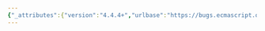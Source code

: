 ```yaml
---
{"_attributes":{"version":"4.4.4+","urlbase":"https://bugs.ecmascript.org/","maintainer":"dherman@mozilla.com"},"bug":{"bug_id":1680,"creation_ts":"2013-07-31 06:43:00 -0700","short_desc":"15.13.7.2.1: Zero length DataViews not possible","delta_ts":"2013-08-23 08:22:53 -0700","product":"Draft for 6th Edition","component":"technical issue","version":"Rev 16: July 15, 2013 Draft","rep_platform":"All","op_sys":"All","bug_status":"RESOLVED","resolution":"FIXED","priority":"Normal","bug_severity":"normal","everconfirmed":true,"reporter":{"uid":"andrebargull","name":"André Bargull"},"assigned_to":{"uid":"allen","name":"Allen Wirfs-Brock"},"long_desc":[{"commentid":4656,"comment_count":0,"who":{"uid":"andrebargull","name":"André Bargull"},"bug_when":"2013-07-31 06:43:55 -0700","thetext":"SpiderMonkey and V8 support and have explicit test cases for zero-length DataViews, but the current algorithm throws a RangeError in this case.\n\nChange step 10 of 15.13.7.2.1 to :\n10.  If offset > bufferByteLength, then throw a RangeError exception.\n\n\nThis is also consistent with allowing zero-length ArrayBuffer objects."},{"commentid":4955,"comment_count":1,"who":{"uid":"allen","name":"Allen Wirfs-Brock"},"bug_when":"2013-08-16 16:28:33 -0700","thetext":"fixed in rev17 editor's draft"},{"commentid":5115,"comment_count":2,"who":{"uid":"allen","name":"Allen Wirfs-Brock"},"bug_when":"2013-08-23 08:22:53 -0700","thetext":"fixed in rev17, August 23, 2013 draft"}]}}
---
```

